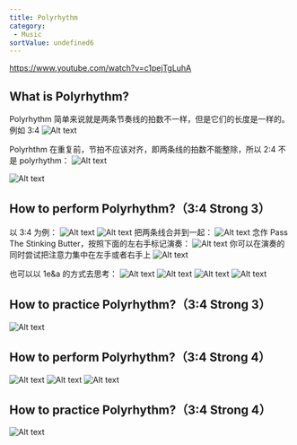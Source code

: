 ```yaml
---
title: Polyrhythm
category:
 - Music
sortValue: undefined6
---
```


https://www.youtube.com/watch?v=c1pejTgLuhA

## What is Polyrhythm?

Polyrhythm 简单来说就是两条节奏线的拍数不一样，但是它们的长度是一样的。例如 3:4
![Alt text](image.png)

Polyrhthm 在重复前，节拍不应该对齐，即两条线的拍数不能整除，所以 2:4 不是 polyrhythm：
![Alt text](image-1.png)

![Alt text](image-2.png)

## How to perform Polyrhythm?（3:4 Strong 3）

以 3:4 为例：
![Alt text](image-13.png)
![Alt text](image-3.png)
把两条线合并到一起：
![Alt text](image-4.png)
念作 Pass The Stinking Butter，按照下面的左右手标记演奏：
![Alt text](image-5.png)
你可以在演奏的同时尝试把注意力集中在左手或者右手上
![Alt text](image-6.png)

也可以以 1e&a 的方式去思考：
![Alt text](image-7.png)
![Alt text](image-8.png)
![Alt text](image-9.png)
![Alt text](image-10.png)

## How to practice Polyrhythm?（3:4 Strong 3）

![Alt text](image-11.png)

## How to perform Polyrhythm?（3:4 Strong 4）

![Alt text](image-14.png)
![Alt text](image-15.png)
![Alt text](image-16.png)

## How to practice Polyrhythm?（3:4 Strong 4）

![Alt text](image-17.png)
